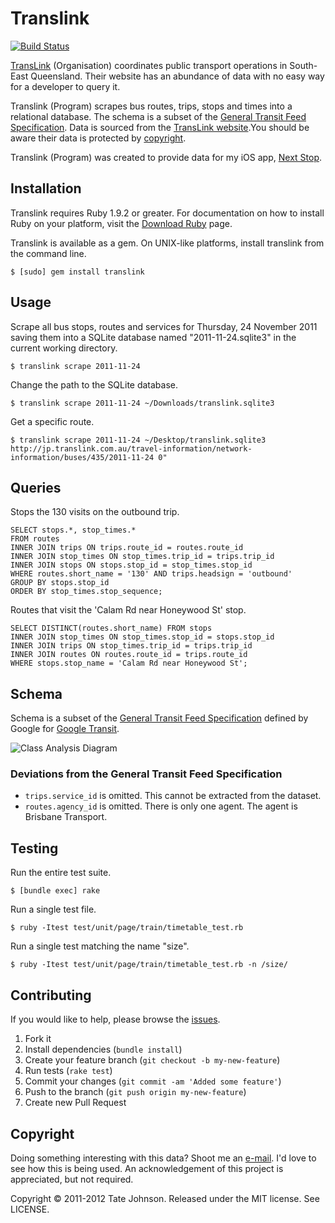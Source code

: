 # Translink

[![Build Status](https://secure.travis-ci.org/tatey/translink.png)](http://travis-ci.org/tatey/translink)

[TransLink](http://translink.com.au/) (Organisation) coordinates public transport operations in
South-East Queensland. Their website has an abundance of data with no easy way for a developer
to query it.

Translink (Program) scrapes bus routes, trips, stops and times into a relational database.
The schema is a subset of the [General Transit Feed Specification](https://developers.google.com/transit/gtfs/reference).
Data is sourced from the [TransLink website](http://translink.com.au/).You should be
aware their data is protected by [copyright](http://translink.com.au/site-information/legal/copyright).

Translink (Program) was created to provide data for my iOS app, [Next Stop](http://nextstop.me).

## Installation

Translink requires Ruby 1.9.2 or greater. For documentation on how to install Ruby on your
platform, visit the [Download Ruby](http://www.ruby-lang.org/en/downloads/) page.

Translink is available as a gem. On UNIX-like platforms, install translink from the command line.

    $ [sudo] gem install translink

## Usage

Scrape all bus stops, routes and services for Thursday, 24 November 2011 saving
them into a SQLite database named "2011-11-24.sqlite3" in the current working directory.

    $ translink scrape 2011-11-24

Change the path to the SQLite database.

    $ translink scrape 2011-11-24 ~/Downloads/translink.sqlite3

Get a specific route.

    $ translink scrape 2011-11-24 ~/Desktop/translink.sqlite3 http://jp.translink.com.au/travel-information/network-information/buses/435/2011-11-24 0"

## Queries

Stops the 130 visits on the outbound trip.

    SELECT stops.*, stop_times.*
    FROM routes
    INNER JOIN trips ON trips.route_id = routes.route_id
    INNER JOIN stop_times ON stop_times.trip_id = trips.trip_id
    INNER JOIN stops ON stops.stop_id = stop_times.stop_id
    WHERE routes.short_name = '130' AND trips.headsign = 'outbound'
    GROUP BY stops.stop_id
    ORDER BY stop_times.stop_sequence;

Routes that visit the 'Calam Rd near Honeywood St' stop.

    SELECT DISTINCT(routes.short_name) FROM stops
    INNER JOIN stop_times ON stop_times.stop_id = stops.stop_id
    INNER JOIN trips ON stop_times.trip_id = trips.trip_id
    INNER JOIN routes ON routes.route_id = trips.route_id
    WHERE stops.stop_name = 'Calam Rd near Honeywood St';

## Schema

Schema is a subset of the [General Transit Feed Specification](https://developers.google.com/transit/gtfs/reference)
defined by Google for [Google Transit](https://developers.google.com/transit/google-transit).

![Class Analysis Diagram](https://github.com/tatey/translink/raw/master/doc/schema.png)

### Deviations from the General Transit Feed Specification

* `trips.service_id` is omitted. This cannot be extracted from the dataset.
* `routes.agency_id` is omitted. There is only one agent. The agent is Brisbane Transport.

## Testing

Run the entire test suite.

    $ [bundle exec] rake

Run a single test file.

    $ ruby -Itest test/unit/page/train/timetable_test.rb

Run a single test matching the name "size".

    $ ruby -Itest test/unit/page/train/timetable_test.rb -n /size/

## Contributing

If you would like to help, please browse the [issues](https://github.com/tatey/translink/issues).

1. Fork it
2. Install dependencies (`bundle install`)
3. Create your feature branch (`git checkout -b my-new-feature`)
4. Run tests (`rake test`)
5. Commit your changes (`git commit -am 'Added some feature'`)
6. Push to the branch (`git push origin my-new-feature`)
7. Create new Pull Request

## Copyright

Doing something interesting with this data? Shoot me an [e-mail](mailto:tate@tatey.com). I'd love to see how
this is being used. An acknowledgement of this project is appreciated, but not required.

Copyright © 2011-2012 Tate Johnson. Released under the MIT license. See LICENSE.
